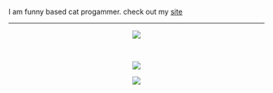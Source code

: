 I am funny based cat progammer.
check out my <a href="https://nekaoumike.dev">site</a>

<hr />

<p align="center">
  <a href="https://skillicons.dev">
    <img src="https://skillicons.dev/icons?i=cpp,js,html,cs,java" />
    <br />
  </a>
</p>
<br />

<p align="center">
    <img src="https://github-readme-stats.vercel.app/api?username=NekaouMike&theme=merko&show_icons=true" />
</p>
<p align="center">
    <img src="https://github-readme-stats.vercel.app/api/top-langs/?username=NekaouMike&theme=merko" />
</p>
